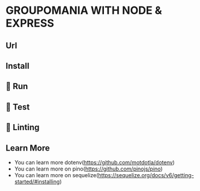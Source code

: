 # GROUPOMANIA WITH NODE & EXPRESS

## Url

## Install

## :tada: Run

## :test_tube: Test

## :rotating_light: Linting

## Learn More
- You can learn more dotenv(https://github.com/motdotla/dotenv)
- You can learn more on pino(https://github.com/pinojs/pino)
- You can learn more on sequelize(https://sequelize.org/docs/v6/getting-started/#installing)
